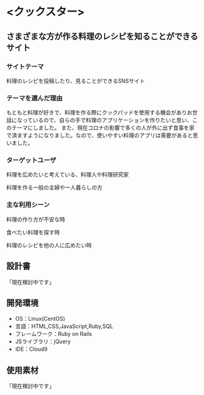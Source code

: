 # <クックスター>

## さまざまな方が作る料理のレシピを知ることができるサイト
### サイトテーマ
料理のレシピを投稿したり、見ることができるSNSサイト

### テーマを選んだ理由
もともと料理が好きで、料理を作る際にクックパッドを使用する機会がありお世話になっているので、自らの手で料理のアプリケーションを作りたいと思い、このテーマにしました。 また、現在コロナの影響で多くの人が外に出ず食事を家で済ますようになりました。なので、使いやすい料理のアプリは需要があると思いました。

### ターゲットユーザ
料理を広めたいと考えている、料理人や料理研究家

料理を作る一般の主婦や一人暮らしの方

### 主な利用シーン
料理の作り方が不安な時

食べたい料理を探す時

料理のレシピを他の人に広めたい時

## 設計書
「現在検討中です」

## 開発環境
- OS：Linux(CentOS)
- 言語：HTML,CSS,JavaScript,Ruby,SQL
- フレームワーク：Ruby on Rails
- JSライブラリ：jQuery
- IDE：Cloud9

## 使用素材
「現在検討中です」
